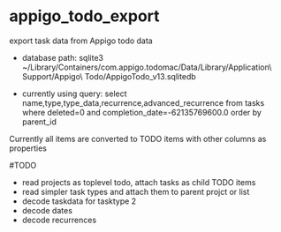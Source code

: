 # appigo_todo_export
export task data from Appigo todo data

* database path: 
sqlite3 ~/Library/Containers/com.appigo.todomac/Data/Library/Application\ Support/Appigo\ Todo/AppigoTodo_v13.sqlitedb

* currently using query:
select name,type,type_data,recurrence,advanced_recurrence from tasks where deleted=0 and completion_date=-62135769600.0 order by parent_id

Currently all items are converted to TODO items with other columns as
properties

#TODO 
* read projects as toplevel todo, attach tasks as child TODO items
* read simpler task types and attach them to parent projct or list
* decode taskdata for tasktype 2
* decode dates
* decode recurrences
